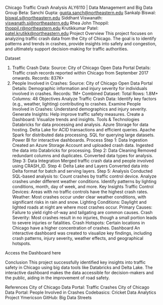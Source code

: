 Chicago Traffic Crash Analysis
ALY6110 | Data Management and Big Data
Group Beta:
Sanchi Gupta: gupta.sanch@northeastern.edu
Sankalp Biswal: biswal.s@northeastern.edu
Siddhant Viswanath: viswanath.si@northeastern.edu
Rhea John Thoppil: thoppil.r@northeastern.edu
Krutikkumar Patel: patel.krutikk@northeastern.edu
Project Overview
This project focuses on analyzing traffic crash data from the City of Chicago. The goal is to identify patterns and trends in crashes, provide insights into safety and congestion, and ultimately support decision-making for traffic authorities.

Dataset
1. Traffic Crash Data:
Source: City of Chicago Open Data Portal
Details: Traffic crash records reported within Chicago from September 2017 onwards.
Records: 837K+
2. People Involved in Crashes:
Source: City of Chicago Open Data Portal
Details: Demographic information and injury severity for individuals involved in crashes.
Records: 1M+
Combined Dataset:
Total Rows: 1.8M+
Columns: 48
Objectives
Analyze Traffic Crash Data: Identify key factors (e.g., weather, lighting) contributing to crashes.
Examine People Involved in Crashes: Understand demographics and injury severity.
Generate Insights: Help improve traffic safety measures.
Create a Dashboard: Visualize trends and insights.
Tools & Technologies
Databricks for data processing and analysis.
Azure Storage for data hosting.
Delta Lake for ACID transactions and efficient queries.
Apache Spark for distributed data processing.
SQL for querying large datasets.
Power BI for interactive dashboards.
Process
Step 1: Data Ingestion
Created an Azure Storage Account and uploaded crash data.
Ingested the data into Databricks for processing.
Step 2: Data Cleaning
Removed redundant columns and duplicates.
Converted data types for analysis.
Step 3: Data Integration
Merged traffic crash data and people involved using CRASH_ID.
Step 4: Delta Lake and Layers
Converted data into Delta format for batch and serving layers.
Step 5: Analysis
Conducted SQL-based analysis to:
Count crashes by traffic control device.
Analyze crashes under different weather conditions.
Identify patterns by lighting conditions, month, day of week, and more.
Key Insights
Traffic Control Devices: Areas with no traffic controls have the highest crash rates.
Weather: Most crashes occur under clear weather conditions, with significant risks in rain and snow.
Lighting Conditions: Daylight and lighted roads at night are where most crashes occur.
Primary Causes: Failure to yield right-of-way and tailgating are common causes.
Crash Severity: Most crashes result in no injuries, though a small portion leads to severe injuries or fatalities.
Crash Hotspots: Certain locations in Chicago have a higher concentration of crashes.
Dashboard
An interactive dashboard was created to visualize key findings, including crash patterns, injury severity, weather effects, and geographical hotspots.

Access the Dashboard here

Conclusion
This project successfully identified key insights into traffic safety in Chicago using big data tools like Databricks and Delta Lake. The interactive dashboard makes the data accessible for decision-makers and the public, aiding in the improvement of road safety.

References
City of Chicago Data Portal: Traffic Crashes
City of Chicago Data Portal: People Involved in Crashes
Codebasics: Cricket Data Analytics Project
Ymericson GitHub: Big Data Streets
